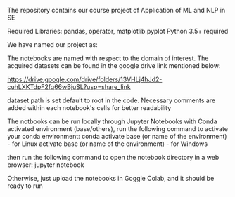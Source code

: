 The repository contains our course project of Application of ML and NLP in SE


Required Libraries:
pandas, operator, matplotlib.pyplot
Python 3.5+ required

We have named our project as:

The notebooks are named with respect to the domain of interest.
The acquired datasets can be found in the google drive link mentioned below:

https://drive.google.com/drive/folders/13VHLj4hJd2-cuhLXKTdpF2fq66wBjuSL?usp=share_link

dataset path is set default to root in the code. Necessary comments are added within each notebook's cells for better readability


The notbooks can be run locally through Jupyter Notebooks with Conda activated environment (base/others), run the following command to activate your conda environment: conda activate base (or name of the environment) - for Linux activate base (or name of the environment) - for Windows

then run the following command to open the notebook directory in a web browser:
jupyter notebook

Otherwise, just upload the notebooks in Goggle Colab, and it should be ready to run
